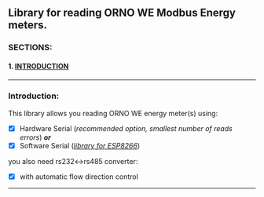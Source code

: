 ## Library for reading ORNO WE Modbus Energy meters. ##

### SECTIONS: ###
#### 1. [INTRODUCTION](#introduction) ####

---

### Introduction: ###
This library allows you reading ORNO WE energy meter(s) using:
- [x] Hardware Serial (<i>recommended option, smallest number of reads errors</i>) <b><i>or</i></b>
- [x] Software Serial (<i>[library for ESP8266](https://github.com/plerup/espsoftwareserial)</i>)

you also need rs232<->rs485 converter:
- [x] with automatic flow direction control

---

